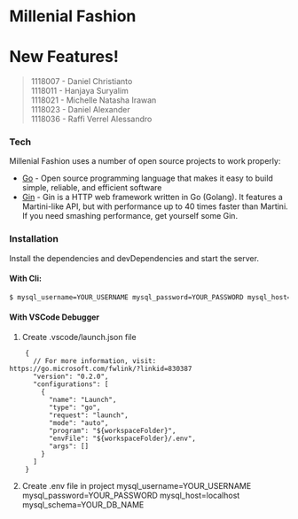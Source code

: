 # Millenial Fashion

# New Features!

> 1118007 - Daniel Christianto  
> 1118011 - Hanjaya Suryalim  
> 1118021 - Michelle Natasha Irawan  
> 1118023 - Daniel Alexander  
> 1118036 - Raffi Verrel Alessandro

### Tech

Millenial Fashion uses a number of open source projects to work properly:

* [Go](https://golang.org) - Open source programming language that makes it easy to build simple, reliable, and efficient software
* [Gin](https://gin-gonic.com/docs/) - Gin is a HTTP web framework written in Go (Golang). It features a Martini-like API, but with performance up to 40 times faster than Martini. If you need smashing performance, get yourself some Gin.

### Installation

Install the dependencies and devDependencies and start the server.

#### With Cli:
```sh
$ mysql_username=YOUR_USERNAME mysql_password=YOUR_PASSWORD mysql_host=localhost mysql_schema=YOUR_DB_NAME go run main.go
```

#### With VSCode Debugger
1. Create .vscode/launch.json file 
```
    {
      // For more information, visit: https://go.microsoft.com/fwlink/?linkid=830387
      "version": "0.2.0",
      "configurations": [
        {
          "name": "Launch",
          "type": "go",
          "request": "launch",
          "mode": "auto",
          "program": "${workspaceFolder}",
          "envFile": "${workspaceFolder}/.env",
          "args": []
        }
      ]
    }
```
2. Create .env file in project 
    mysql_username=YOUR_USERNAME
    mysql_password=YOUR_PASSWORD
    mysql_host=localhost
    mysql_schema=YOUR_DB_NAME
```
